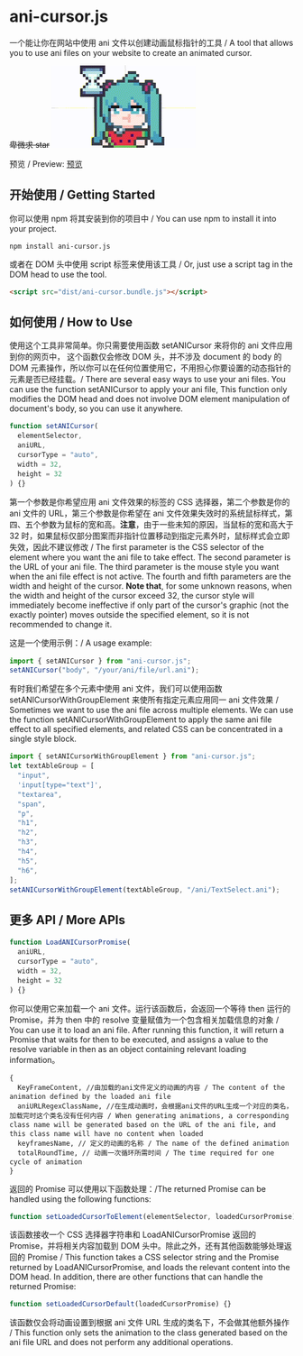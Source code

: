# ani-cursor.js

一个能让你在网站中使用 ani 文件以创建动画鼠标指针的工具 / A tool that allows you to use ani files on your website to create an animated cursor.

~~卑微求 star~~
![Picture](https://raw.githubusercontent.com/qingzhengQB/ani-cursor.js/refs/heads/main/ani_cover.gif)

预览 / Preview: [预览](https://qingzhengqb.github.io/ani-cursor-preview/)

## 开始使用 / Getting Started

你可以使用 npm 将其安装到你的项目中 / You can use npm to install it into your project.

```
npm install ani-cursor.js
```

或者在 DOM 头中使用 script 标签来使用该工具 / Or, just use a script tag in the DOM head to use the tool.

```html
<script src="dist/ani-cursor.bundle.js"></script>
```

## 如何使用 / How to Use

使用这个工具非常简单。你只需要使用函数 setANICursor 来将你的 ani 文件应用到你的网页中， 这个函数仅会修改 DOM 头，并不涉及 document 的 body 的 DOM 元素操作，所以你可以在任何位置使用它，不用担心你要设置的动态指针的元素是否已经挂载。/ There are several easy ways to use your ani files. You can use the function setANICursor to apply your ani file, This function only modifies the DOM head and does not involve DOM element manipulation of document's body, so you can use it anywhere.

```javascript
function setANICursor(
  elementSelector,
  aniURL,
  cursorType = "auto",
  width = 32,
  height = 32
) {}
```

第一个参数是你希望应用 ani 文件效果的标签的 CSS 选择器，第二个参数是你的 ani 文件的 URL，第三个参数是你希望在 ani 文件效果失效时的系统鼠标样式，第四、五个参数为鼠标的宽和高。**注意**，由于一些未知的原因，当鼠标的宽和高大于 32 时，如果鼠标仅部分图案而非指针位置移动到指定元素外时，鼠标样式会立即失效，因此不建议修改 / The first parameter is the CSS selector of the element where you want the ani file to take effect. The second parameter is the URL of your ani file. The third parameter is the mouse style you want when the ani file effect is not active. The fourth and fifth parameters are the width and height of the cursor. **Note that**, for some unknown reasons, when the width and height of the cursor exceed 32, the cursor style will immediately become ineffective if only part of the cursor's graphic (not the exactly pointer) moves outside the specified element, so it is not recommended to change it.

这是一个使用示例：/ A usage example:

```javascript
import { setANICursor } from "ani-cursor.js";
setANICursor("body", "/your/ani/file/url.ani");
```

有时我们希望在多个元素中使用 ani 文件，我们可以使用函数 setANICursorWithGroupElement 来使所有指定元素应用同一 ani 文件效果 / Sometimes we want to use the ani file across multiple elements. We can use the function setANICursorWithGroupElement to apply the same ani file effect to all specified elements, and related CSS can be concentrated in a single style block.

```javascript
import { setANICursorWithGroupElement } from "ani-cursor.js";
let textAbleGroup = [
  "input",
  'input[type="text"]',
  "textarea",
  "span",
  "p",
  "h1",
  "h2",
  "h3",
  "h4",
  "h5",
  "h6",
];
setANICursorWithGroupElement(textAbleGroup, "/ani/TextSelect.ani");
```

## 更多 API / More APIs

```javascript
function LoadANICursorPromise(
  aniURL,
  cursorType = "auto",
  width = 32,
  height = 32
) {}
```

你可以使用它来加载一个 ani 文件。运行该函数后，会返回一个等待 then 运行的 Promise，并为 then 中的 resolve 变量赋值为一个包含相关加载信息的对象 / You can use it to load an ani file. After running this function, it will return a Promise that waits for then to be executed, and assigns a value to the resolve variable in then as an object containing relevant loading information。

```
{
  KeyFrameContent, //由加载的ani文件定义的动画的内容 / The content of the animation defined by the loaded ani file
  aniURLRegexClassName, //在生成动画时，会根据ani文件的URL生成一个对应的类名，加载完时这个类名没有任何内容 / When generating animations, a corresponding class name will be generated based on the URL of the ani file, and this class name will have no content when loaded
  keyframesName, // 定义的动画的名称 / The name of the defined animation
  totalRoundTime, // 动画一次循环所需时间 / The time required for one cycle of animation
}
```

返回的 Promise 可以使用以下函数处理：/The returned Promise can be handled using the following functions:

```javascript
function setLoadedCursorToElement(elementSelector, loadedCursorPromise) {}
```

该函数接收一个 CSS 选择器字符串和 LoadANICursorPromise 返回的 Promise，并将相关内容加载到 DOM 头中。除此之外，还有其他函数能够处理返回的 Promise / This function takes a CSS selector string and the Promise returned by LoadANICursorPromise, and loads the relevant content into the DOM head. In addition, there are other functions that can handle the returned Promise:

```javascript
function setLoadedCursorDefault(loadedCursorPromise) {}
```

该函数仅会将动画设置到根据 ani 文件 URL 生成的类名下，不会做其他额外操作 / This function only sets the animation to the class generated based on the ani file URL and does not perform any additional operations.
